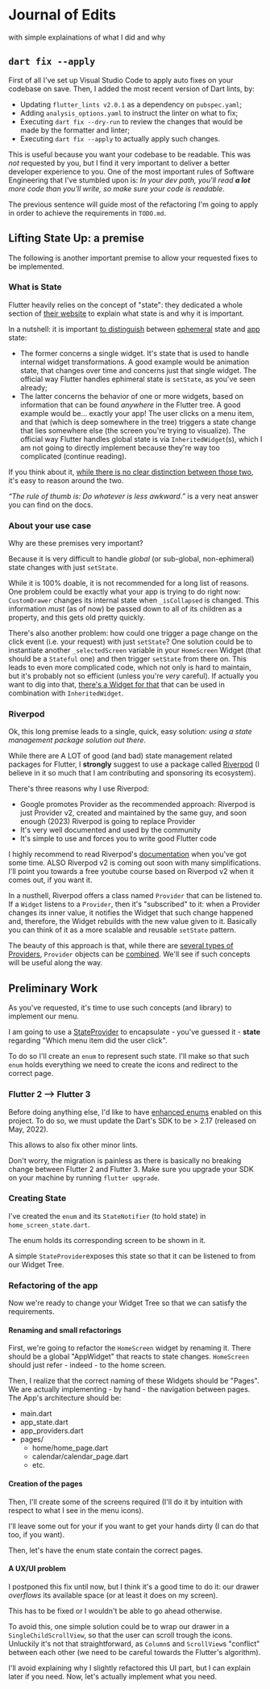 # Journal of Edits
with simple explainations of what I did and why

## `dart fix --apply`
First of all I've set up Visual Studio Code to apply auto fixes on your codebase on save.
Then, I added the most recent version of Dart lints, by:
  - Updating `flutter_lints v2.0.1` as a dependency on `pubspec.yaml`;
  - Adding `analysis_options.yaml` to instruct the linter on what to fix;
  - Executing `dart fix --dry-run` to review the changes that would be made by the formatter and linter;
  - Executing `dart fix --apply` to actually apply such changes.

This is useful because you want your codebase to be readable. This was _not_ requested by you, but I find it very important to deliver a better developer experience to you. One of the most important rules of Software Engineering that I've stumbled upon is: _In your dev path, you'll read **a lot** more code than you'll write, so make sure your code is readable_.

The previous sentence will guide most of the refactoring I'm going to apply in order to achieve the requirements in `TODO.md`.

## Lifting State Up: a premise
The following is another important premise to allow your requested fixes to be implemented.

### What is State

Flutter heavily relies on the concept of "state": they dedicated a whole section of [their website](https://docs.flutter.dev/development/data-and-backend/state-mgmt) to explain what state is and why it is important.

In a nutshell: it is important [to distinguish](https://docs.flutter.dev/development/data-and-backend/state-mgmt/ephemeral-vs-app) between [ephemeral](https://docs.flutter.dev/development/data-and-backend/state-mgmt/ephemeral-vs-app#ephemeral-state) state and [app](https://docs.flutter.dev/development/data-and-backend/state-mgmt/ephemeral-vs-app#app-state) state:
 - The former concerns a single widget. It's state that is used to handle internal widget transformations. A good example would be animation state, that changes over time and concerns just that single widget. The official way Flutter handles ephimeral state is `setState`, as you've seen already;
 - The latter concerns the behavior of one or more widgets, based on information that can be found _anywhere_ in the Flutter tree. A good example would be... exactly your app! The user clicks on a menu item, and that (which is deep somewhere in the tree) triggers a state change that lies somewhere else (the screen you're trying to visualize). The official way Flutter handles global state is via `InheritedWidget`(s), which I am not going to directly implement because they're way too complicated (continue reading).

If you think about it, [while there is no clear distinction between those two](https://docs.flutter.dev/development/data-and-backend/state-mgmt/ephemeral-vs-app#there-is-no-clear-cut-rule), it's easy to reason around the two.

_“The rule of thumb is: Do whatever is less awkward.”_ is a very neat answer you can find on the docs.

### About your use case

Why are these premises very important?

Because it is very difficult to handle _global_ (or sub-global, non-ephimeral) state changes with just `setState`.

While it is 100% doable, it is not recommended for a long list of reasons. One problem could be exactly what your app is trying to do right now: `CustomDrawer` changes its internal state when `_isCollapsed` is changed. This information _must_ (as of now) be passed down to all of its children as a property, and this gets old pretty quickly.

There's also another problem: how could one trigger a page change on the click event (i.e. your request) with just `setState`? One solution could be to instantiate another `_selectedScreen` variable in your `HomeScreen` Widget (that should be a `Stateful` one) and then trigger `setState` from there on. This leads to even more complicated code, which not only is hard to maintain, but it's probably not so efficient (unless you're _very_ careful). If actually you want to dig into that, [there's a Widget for that](https://api.flutter.dev/flutter/widgets/StatefulBuilder-class.html) that can be used in combination with `InheritedWidget`.

### Riverpod
Ok, this long premise leads to a single, quick, easy solution: _using a state management package solution out there_.

While there are A LOT of good (and bad) state management related packages for Flutter, I **strongly** suggest to use a package called [Riverpod](https://riverpod.dev/) (I believe in it so much that I am contributing and sponsoring its ecosystem).

There's three reasons why I use Riverpod:
  - Google promotes Provider as the recommended approach: Riverpod is just Provider v2, created and maintained by the same guy, and soon enough (2023) Riverpod is going to replace Provider
  - It's very well documented and used by the community
  - It's simple to use and forces you to write good Flutter code

I highly recommend to read Riverpod's [documentation](https://riverpod.dev/docs/getting_started) when you've got some time.
ALSO Riverpod v2 is coming out soon with many simplifications. I'll point you towards a free youtube course based on Riverpod v2 when it comes out, if you want it.

In a nusthell, Riverpod offers a class named `Provider` that can be listened to. If a `Widget` listens to a `Provider`, then it's "subscribed" to it: when a Provider changes its inner value, it notifies the Widget that such change happened and, therefore, the Widget rebuilds with the new value given to it. Basically you can think of it as a more scalable and reusable `setState` pattern.

The beauty of this approach is that, while there are [several types of Providers](https://riverpod.dev/docs/concepts/providers#different-types-of-providers), `Provider` objects can be [combined](https://riverpod.dev/docs/concepts/combining_providers/). We'll see if such concepts will be useful along the way.

## Preliminary Work
As you've requested, it's time to use such concepts (and library) to implement our menu.

I am going to use a [StateProvider](https://riverpod.dev/docs/providers/state_provider) to encapsulate - you've guessed it - **state** regarding "Which menu item did the user click".

To do so I'll create an `enum` to represent such state. I'll make so that such `enum` holds everything we need to create the icons and redirect to the correct page.

### Flutter 2 --> Flutter 3
Before doing anything else, I'd like to have [enhanced enums](https://medium.com/dartlang/dart-2-17-b216bfc80c5d) enabled on this project. To do so, we must update the Dart's SDK to be > 2.17 (released on May, 2022).

This allows to also fix other minor lints.

Don't worry, the migration is painless as there is basically no breaking change between Flutter 2 and Flutter 3. Make sure you upgrade your SDK on your machine by running `flutter upgrade`.

### Creating State
I've created the `enum` and its `StateNotifier` (to hold state) in `home_screen_state.dart`.

The enum holds its corresponding screen to be shown in it.

A simple `StateProvider`exposes this state so that it can be listened to from our Widget Tree.

### Refactoring of the app
Now we're ready to change your Widget Tree so that we can satisfy the requirements.

#### Renaming and small refactorings
First, we're going to refactor the `HomeScreen` widget by renaming it. There should be a global "AppWidget" that reacts to state changes. `HomeScreen` should just refer - indeed - to the home screen.

Then, I realize that the correct naming of these Widgets should be "Pages". We are actually implementing - by hand - the navigation between pages. The App's architecture should be:
  + main.dart
  + app_state.dart
  + app_providers.dart
  + pages/
    + home/home_page.dart
    + calendar/calendar_page.dart
    + etc.

#### Creation of the pages
Then, I'll create some of the screens required (I'll do it by intuition with respect to what I see in the menu icons).

I'll leave some out for your if you want to get your hands dirty (I can do that too, if you want).

Then, let's have the enum state contain the correct pages.

#### A UX/UI problem
I postponed this fix until now, but I think it's a good time to do it: our drawer _overflows_ its available space (or at least it does on my screen).

This has to be fixed or I wouldn't be able to go ahead otherwise.

To avoid this, one simple solution could be to wrap our drawer in a `SingleChildScrollView`, so that the user can scroll trough the icons. Unluckily it's not that straightforward, as `Column`s and `ScrollView`s "conflict" between each other (we need to be careful towards the Flutter's algorithm).

I'll avoid explaining why I slightly refactored this UI part, but I can explain later if you need. Now, let's actually implement what you need.

